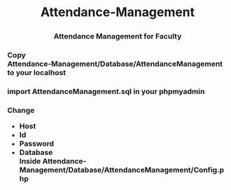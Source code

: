 # <p align="center">Attendance-Management</p>
### <p align="center">Attendance Management for Faculty



### Copy<br>Attendance-Management/Database/AttendanceManagement to your localhost



### import AttendanceManagement.sql in your phpmyadmin



### Change  <ul><li>Host</li><li>Id</li><li>Password</li><li>Database</li>Inside Attendance-Management/Database/AttendanceManagement/Config.php



